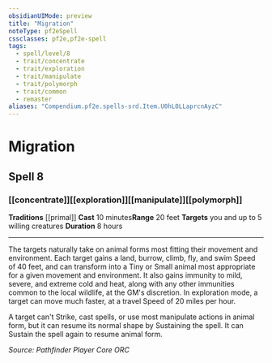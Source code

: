 ```yaml
---
obsidianUIMode: preview
title: "Migration"
noteType: pf2eSpell
cssclasses: pf2e,pf2e-spell
tags:
  - spell/level/8
  - trait/concentrate
  - trait/exploration
  - trait/manipulate
  - trait/polymorph
  - trait/common
  - remaster
aliases: "Compendium.pf2e.spells-srd.Item.U0hL0LLaprcnAyzC" 
---
```

# Migration   
## Spell 8
### [[concentrate]][[exploration]][[manipulate]][[polymorph]]
**Traditions** [[primal]]
**Cast** 10 minutes**Range** 20 feet
**Targets** you and up to 5 willing creatures
**Duration** 8 hours
* * * 
The targets naturally take on animal forms most fitting their movement and environment. Each target gains a land, burrow, climb, fly, and swim Speed of 40 feet, and can transform into a Tiny or Small animal most appropriate for a given movement and environment. It also gains immunity to mild, severe, and extreme cold and heat, along with any other immunities common to the local wildlife, at the GM's discretion. In exploration mode, a target can move much faster, at a travel Speed of 20 miles per hour.

A target can't Strike, cast spells, or use most manipulate actions in animal form, but it can resume its normal shape by Sustaining the spell. It can Sustain the spell again to resume animal form.

*Source: Pathfinder Player Core*
*ORC*